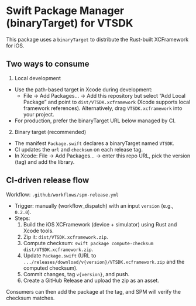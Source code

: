 # Swift Package Manager (binaryTarget) for VTSDK

This package uses a `binaryTarget` to distribute the Rust-built XCFramework for iOS.

## Two ways to consume

1) Local development

- Use the path-based target in Xcode during development:
  - File → Add Packages… → Add this repository but select “Add Local Package” and point to `dist/VTSDK.xcframework` (Xcode supports local framework references). Alternatively, drag `VTSDK.xcframework` into your project.
- For production, prefer the binaryTarget URL below managed by CI.

2) Binary target (recommended)

- The manifest `Package.swift` declares a binaryTarget named `VTSDK`.
- CI updates the `url` and `checksum` on each release tag.
- In Xcode: File → Add Packages… → enter this repo URL, pick the version (tag) and add the library.

## CI-driven release flow

Workflow: `.github/workflows/spm-release.yml`

- Trigger: manually (workflow_dispatch) with an input `version` (e.g., `0.2.0`).
- Steps:
  1. Build the iOS XCFramework (device + simulator) using Rust and Xcode tools.
  2. Zip it: `dist/VTSDK.xcframework.zip`.
  3. Compute checksum: `swift package compute-checksum dist/VTSDK.xcframework.zip`.
  4. Update `Package.swift` (URL to `.../releases/download/v{version}/VTSDK.xcframework.zip` and the computed checksum).
  5. Commit changes, tag `v{version}`, and push.
  6. Create a GitHub Release and upload the zip as an asset.

Consumers can then add the package at the tag, and SPM will verify the checksum matches.

